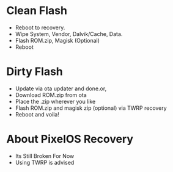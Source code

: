 # Clean Flash
- Reboot to recovery.
- Wipe System, Vendor, Dalvik/Cache, Data.
- Flash ROM.zip, Magisk (Optional)
- Reboot

# Dirty Flash
- Update via ota updater and done.or,
- Download ROM.zip from ota
- Place the .zip wherever you like
- Flash ROM.zip and magisk zip (optional) via TWRP recovery
- Reboot and voila!

# About PixelOS Recovery
- Its Still Broken For Now
- Using TWRP is advised
